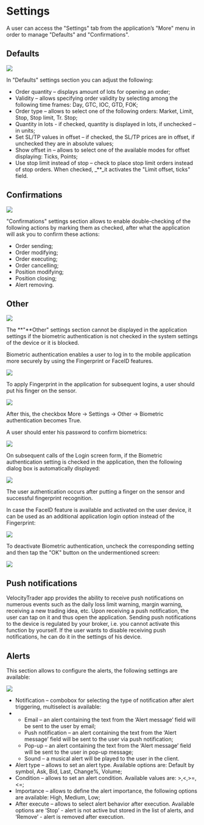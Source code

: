 # Settings

A user can access the "Settings" tab from the application’s "More" menu in order to manage "Defaults" and "Confirmations".

## Defaults

![](<../../../.gitbook/assets/4 (70).png>)

In "Defaults" settings section you can adjust the following:

* Order quantity – displays amount of lots for opening an order;
* Validity – allows specifying order validity by selecting among the following time frames: Day, GTC, IOC, GTD, FOK;
* Order type – allows to select one of the following orders: Market, Limit, Stop, Stop limit, Tr. Stop;
* Quantity in lots - if checked, quantity is displayed in lots, if unchecked – in units;
* Set SL/TP values in offset – if checked, the SL/TP prices are in offset, if unchecked they are in absolute values;
* Show offset in – allows to select one of the available modes for offset displaying: Ticks, Points;
* Use stop limit instead of stop – check to place stop limit orders instead of stop orders. When checked, \_\*\*\_it activates the "Limit offset, ticks" field.

## **Confirmations**

![](../../../.gitbook/assets/fdb0c8d1-933c-48fb-ad1a-c46d27c587d7.jpg)

"Confirmations" settings section allows to enable double-checking of the following actions by marking them as checked, after what the application will ask you to confirm these actions:

* Order sending;
* Order modifying;
* Order executing;
* Order cancelling;
* Position modifying;
* Position closing;
* Alert removing.

## Other

![](<../../../.gitbook/assets/2 (120).png>)

The **"**Other" settings section cannot be displayed in the application settings if the biometric authentication is not checked in the system settings of the device or it is blocked.

Biometric authentication enables a user to log in to the mobile application more securely by using the Fingerprint or FaceID features.

![](<../../../.gitbook/assets/4 (66).png>)

To apply Fingerprint in the application for subsequent logins, a user should put his finger on the sensor.

![](../../../.gitbook/assets/simulator-screen-shot-iphone-8-2020-09-08-at-16.00.37.png)

After this, the checkbox More -> Settings -> Other -> Biometric authentication becomes True.

A user should enter his password to confirm biometrics:

![](../../../.gitbook/assets/1617805462129.jpeg)

On subsequent calls of the Login screen form, if the Biometric authentication setting is checked in the application, then the following dialog box is automatically displayed:

![](<../../../.gitbook/assets/3 (96).png>)

The user authentication occurs after putting a finger on the sensor and successful fingerprint recognition.

In case the FaceID feature is available and activated on the user device, it can be used as an additional application login option instead of the Fingerprint:

![](../../../.gitbook/assets/feis.jpg)

To deactivate Biometric authentication, uncheck the corresponding setting and then tap the "OK" button on the undermentioned screen:

![](../../../.gitbook/assets/1617805462578.jpeg)

## Push notifications

VelocityTrader app provides the ability to receive push notifications on numerous events such as the daily loss limit warning, margin warning, receiving a new trading idea, etc. Upon receiving a push notification, the user can tap on it and thus open the application. Sending push notifications to the device is regulated by your broker, i.e. you cannot activate this function by yourself. If the user wants to disable receiving push notifications, he can do it in the settings of his device.

## Alerts

This section allows to configure the alerts, the following settings are available:

![](../../../.gitbook/assets/f626729e-1a6f-4c08-8def-712790d32e6d.jpg)

* Notification – combobox for selecting the type of notification after alert triggering, multiselect is available:
*
  * Email – an alert containing the text from the ‘Alert message’ field will be sent to the user by email;
  * Push notification – an alert containing the text from the ‘Alert message’ field will be sent to the user via push notification;
  * Pop-up – an alert containing the text from the ‘Alert message’ field will be sent to the user in pop-up message;
  * Sound – a musical alert will be played to the user in the client.
* Alert type – allows to set an alert type. Available options are: Default by symbol, Ask, Bid, Last, Change%, Volume;
* Condition – allows to set an alert condition. Available values are: >,<,>=,<=;
* Importance – allows to define the alert importance, the following options are available: High, Medium, Low;
* After execute – allows to select alert behavior after execution. Available options are ‘Stop’ - alert is not active but stored in the list of alerts, and ‘Remove’ - alert is removed after execution.
